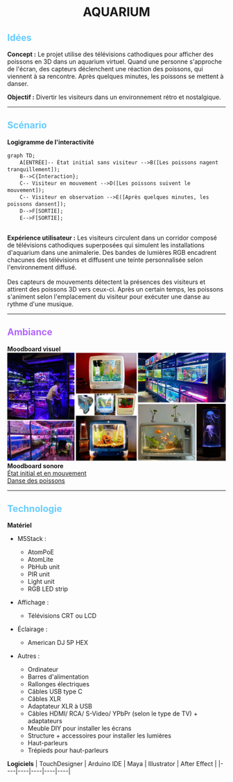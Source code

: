 <h1 style="text-align:center;">AQUARIUM</h1>

## <span style="color:#66CCFF">Idées</span><br>
**Concept :**
Le projet utilise des télévisions cathodiques pour afficher des poissons en 3D dans un aquarium virtuel. Quand une personne s'approche de l'écran, des capteurs déclenchent une réaction des poissons, qui viennent à sa rencontre. Après quelques minutes, les poissons se mettent à danser.

**Objectif :**
Divertir les visiteurs dans un environnement rétro et nostalgique.
<br>
<hr>

## <span style="color:#66CCFF">Scénario</span><br>
**Logigramme de l'interactivité**
```mermaid
graph TD;
    A[ENTRÉE]-- État initial sans visiteur -->B([Les poissons nagent tranquillement]);
    B-->C{Interaction};
    C-- Visiteur en mouvement -->D([Les poissons suivent le mouvement]);
    C-- Visiteur en observation -->E([Après quelques minutes, les poissons dansent]);
    D-->F[SORTIE];
    E-->F[SORTIE];
    
```
**Expérience utilisateur :**
Les visiteurs circulent dans un corridor composé de télévisions cathodiques superposées qui simulent les installations d'aquarium dans une animalerie. Des bandes de lumières RGB encadrent chacunes des télévisions et diffusent une teinte personnalisée selon l'environnement diffusé. <br>
<br>
Des capteurs de mouvements détectent la présences des visiteurs et attirent des poissons 3D vers ceux-ci. Après un certain temps, les poissons s'animent selon l'emplacement du visiteur pour exécuter une danse au rythme d'une musique.
<br>
<hr>

## <span style="color:#B266FF">Ambiance</span>
**Moodboard visuel**
![Moodboard visuel](./images/moodboard_visuel.png)<br>
**Moodboard sonore**<br>
[État initial et en mouvement](https://pixabay.com/music/ambient-deep-in-the-ocean-116172/) <br>
[Danse des poissons](https://pixabay.com/music/ambient-wondrous-waters-119518/)
<br>
<hr>

## <span style="color:#66CCFF">Technologie</span>
**Matériel**
- M5Stack :
    - AtomPoE
    - AtomLite
    - PbHub unit
    - PIR unit
    - Light unit
    - RGB LED strip

- Affichage :
    - Télévisions CRT ou LCD

- Éclairage :
    - American DJ 5P HEX

- Autres :
  - Ordinateur
  - Barres d'alimentation
  - Rallonges électriques
  - Câbles USB type C
  - Câbles XLR
  - Adaptateur XLR à USB
  - Câbles HDMI/ RCA/ S-Video/ YPbPr (selon le type de TV) + adaptateurs
  - Meuble DIY pour installer les écrans
  - Structure + accessoires pour installer les lumières
  - Haut-parleurs
  - Trépieds pour haut-parleurs
  
**Logiciels**
| TouchDesigner | Arduino IDE | Maya | Illustrator | After Effect |
|----|----|----|----|----|

